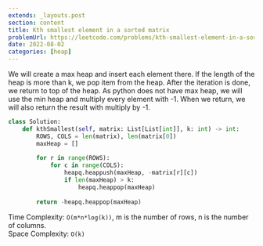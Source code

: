 ```yaml
---
extends: _layouts.post
section: content
title: Kth smallest element in a sorted matrix
problemUrl: https://leetcode.com/problems/kth-smallest-element-in-a-sorted-matrix/
date: 2022-08-02
categories: [heap]
---
```


We will create a max heap and insert each element there. If the length of the heap is more than k, we pop item from the heap. After the iteration is done, we return to top of the heap. As python does not have max heap, we will use the min heap and multiply every element with -1. When we return, we will also return the result with multiply by -1.

```python
class Solution:
    def kthSmallest(self, matrix: List[List[int]], k: int) -> int:
        ROWS, COLS = len(matrix), len(matrix[0])
        maxHeap = []
        
        for r in range(ROWS):
            for c in range(COLS):
                heapq.heappush(maxHeap, -matrix[r][c])
                if len(maxHeap) > k:
                    heapq.heappop(maxHeap)
                    
        return -heapq.heappop(maxHeap)
```

Time Complexity: `O(m*n*log(k))`, m is the number of rows, n is the number of columns. <br/>
Space Complexity: `O(k)`